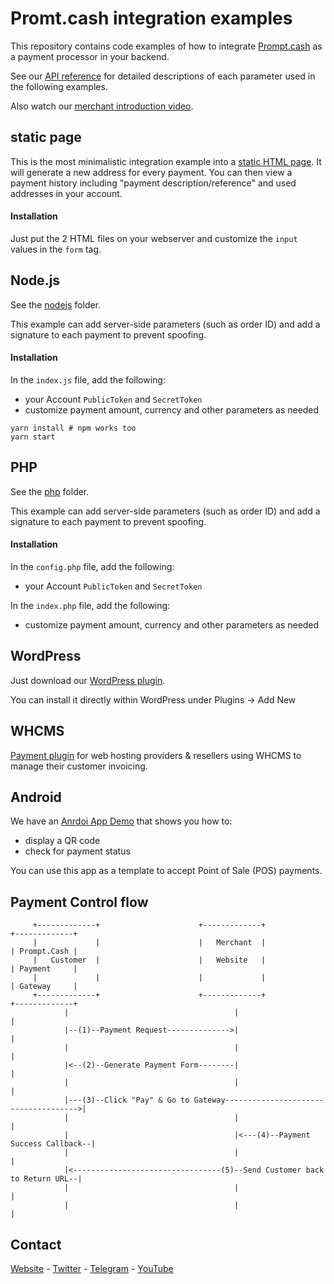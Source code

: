 # Promt.cash integration examples
This repository contains code examples of how to integrate [Prompt.cash](https://prompt.cash) 
as a payment processor in your backend.

See our [API reference](https://prompt.cash/pub/docs/) for detailed descriptions
of each parameter used in the following examples.

Also watch our [merchant introduction video](https://www.youtube.com/watch?v=8TIpZW1P_9M).

## static page
This is the most minimalistic integration example into a [static HTML page](static).
It will generate a new address for every payment. You can then view a payment history including
"payment description/reference" and used addresses in your account.

#### Installation
Just put the 2 HTML files on your webserver and customize the `input` values
in the `form` tag.


## Node.js
See the [nodejs](nodejs) folder.

This example can add server-side parameters (such as order ID) and 
add a signature to each payment to prevent spoofing.

#### Installation
In the `index.js` file, add the following:
- your Account `PublicToken` and `SecretToken`
- customize payment amount, currency and other parameters as needed
```
yarn install # npm works too
yarn start
```


## PHP
See the [php](php) folder.

This example can add server-side parameters (such as order ID) and
add a signature to each payment to prevent spoofing.

#### Installation
In the `config.php` file, add the following:
- your Account `PublicToken` and `SecretToken`

In the `index.php` file, add the following:  
- customize payment amount, currency and other parameters as needed


## WordPress
Just download our [WordPress plugin](https://wordpress.org/plugins/prompt-cash-monetize-your-blog-with-bitcoin-cash/).

You can install it directly within WordPress under Plugins -> Add New


## WHCMS
[Payment plugin](https://github.com/prompt-cash/prompt-cash-whmcs) for web hosting
providers & resellers using WHCMS to manage their customer invoicing.


## Android
We have an [Anrdoi App Demo](https://github.com/prompt-cash/androidDemo)
that shows you how to:
- display a QR code
- check for payment status

You can use this app as a template to accept Point of Sale (POS) payments.


## Payment Control flow
``` text 
     +-------------+                      +-------------+                      +-------------+
     |             |                      |   Merchant  |                      | Prompt.Cash |
     |   Customer  |                      |   Website   |                      | Payment     |
     |             |                      |             |                      | Gateway     |
     +-------------+                      +-------------+                      +-------------+
            |                                     |                                   |
            |--(1)--Payment Request-------------->|                                   |
            |                                     |                                   |
            |<--(2)--Generate Payment Form--------|                                   |
            |                                     |                                   |
            |---(3)--Click "Pay" & Go to Gateway------------------------------------->|
            |                                     |                                   |
            |                                     |<---(4)--Payment Success Callback--|
            |                                     |                                   |
            |<---------------------------------(5)--Send Customer back to Return URL--|
            |                                     |                                   |
            |                                     |                                   |
```


## Contact
[Website](https://prompt.cash/) -
[Twitter](https://twitter.com/CashPrompt) -
[Telegram](https://t.me/PromptCash) -
[YouTube](https://www.youtube.com/channel/UClfNVdL3T0RF6pF1yGi9teg)
